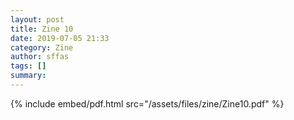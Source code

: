 ```yaml
---
layout: post
title: Zine 10
date: 2019-07-05 21:33
category: Zine
author: sffas
tags: []
summary: 
---
```



{% include embed/pdf.html src="/assets/files/zine/Zine10.pdf" %}